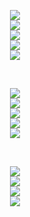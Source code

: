 <div align="center">

<a href="https://www.reddit.com/user/infinitivewitch"><img src="https://img.shields.io/badge/Reddit-infinitivewitch-FF4500.svg?style=for-the-badge&logo=Reddit&logoColor=white" /><br /></a>
<a href="https://anilist.co/user/infinitivewitch"><img src="https://img.shields.io/badge/AniList-infinitivewitch-02A9FF.svg?style=for-the-badge&logo=AniList&logoColor=white" /><br /></a>
<a href="https://discordapp.com/users/1088800006959530056"><img src="https://img.shields.io/badge/Discord-infinitivewitch%235530-5865F2.svg?style=for-the-badge&logo=Discord&logoColor=white" /><br /></a>
<a href="https://matrix.to/#/@infinitivewitch:fedora.im"><img src="https://img.shields.io/badge/Matrix-%40infinitivewitch%3Afedora.im-000000.svg?style=for-the-badge&logo=Matrix&logoColor=white" /><br /></a>
<a href="https://fe.disroot.org/@infinitivewitch"><img src="https://img.shields.io/badge/Akkoma-%40infinitivewitch%40fe.disroot.org-FBA457.svg?style=for-the-badge&logo=Pleroma&logoColor=white" /><br /></a>

<br />

<a href="https://gitlab.gnome.org/infinitivewitch"><img src="https://img.shields.io/badge/GNOME-infinitivewitch-4A86CF.svg?style=for-the-badge&logo=GNOME&logoColor=white" /><br /></a>
<a href="https://gitlab.com/infinitivewitch"><img src="https://img.shields.io/badge/GitLab-infinitivewitch-FC6D26.svg?style=for-the-badge&logo=GitLab&logoColor=white" /><br /></a>
<a href="https://github.com/infinitivewitch"><img src="https://img.shields.io/badge/GitHub-infinitivewitch-181717.svg?style=for-the-badge&logo=GitHub&logoColor=white" /><br /></a>
<a href="https://git.disroot.org/infinitivewitch"><img src="https://img.shields.io/badge/Forgejo-infinitivewitch-50162D.svg?style=for-the-badge&logo=Disroot&logoColor=white" /><br /></a>
<a href="https://codeberg.org/infinitivewitch"><img src="https://img.shields.io/badge/Codeberg-infinitivewitch-2185D0.svg?style=for-the-badge&logo=Codeberg&logoColor=white" /><br /></a>

<br />

<a href="https://ko-fi.com/infinitivewitch"><img src="https://img.shields.io/badge/Kofi-infinitivewitch-FF5E5B.svg?style=for-the-badge&logo=Ko-fi&logoColor=white" /><br /></a>
<a href="https://patreon.com/InfinitiveWitch"><img src="https://img.shields.io/badge/Patreon-InfinitiveWitch-FF424D.svg?style=for-the-badge&logo=Patreon&logoColor=white" /><br /></a>
<a href="https://liberapay.com/infinitivewitch"><img src="https://img.shields.io/badge/Liberapay-infinitivewitch-F6C915.svg?style=for-the-badge&logo=Liberapay&logoColor=white" /><br /></a>
<a href="https://github.com/sponsors/infinitivewitch"><img src="https://img.shields.io/badge/GitHub%20Sponsors-infinitivewitch-EA4AAA.svg?style=for-the-badge&logo=GitHub-Sponsors&logoColor=white" /><br /></a>

</div>